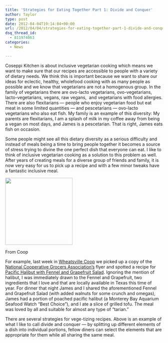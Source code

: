 ```yaml
---
title: 'Strategies for Eating Together Part 1: Divide and Conquer'
author: Taylor
type: post
date: 2012-04-04T19:14:04+00:00
url: /2012/04/04/strategies-for-eating-together-part-1-divide-and-conquer/
dsq_thread_id:
  - 811974063
categories:
  - News

---
```

Coseppi Kitchen is about inclusive vegetarian cooking which means we want to make sure that our recipes are accessible to people with a variety of dietary needs. We think this is important because we want to share our ideas for eclectic, healthy, wholefood cooking with as many people as possible and we know that vegetarians are not a homogenous group. In the family of vegetarians there are ovo-lacto vegetarians, ovo-vegetarians, lacto-vegetarians, vegans, raw vegans,  and vegetarians with food allergies. There are also flexitarians — people who enjoy vegetarian food but eat meat in some limited quantities — and pescetarians — ovo-lacto vegetarians who also eat fish. My family is an example of this diversity: My parents are flexitarians, I am a splash of milk in my coffee away from being a vegan on most days, and James is a pescetarian. That is right, James eats fish on occasion.

Some people might see all this dietary diversity as a serious difficulty and instead of meals being a time to bring people together it becomes a source of stress trying to divine the one perfect dish that everyone can eat. I like to think of inclusive vegetarian cooking as a solution to this problem as well. After years of creating meals for a diverse group of friends and family, it is now very easy for us to pick up a recipe and with a few minor tweaks have a fantastic inclusive meal.

<div style="width: 225px" class="wp-caption alignleft">
  <a href="http://strongertogether.coop/recipes/pacific-halibut-with-fennel-and-grapefruit-salad/" target="_blank"><img class=" " title="Halibut with Fennel and Grapefruit Salad" src="http://strongertogether.coop/wp-content/uploads/2012/02/Pacific_Halibut_with_Fennel_and_Grapefruit_Salad-215x215.jpg" alt="" width="215" height="215" /></a>
  
  <p class="wp-caption-text">
    From Coop
  </p>
</div>

For example, last week in <a href="http://wheatsville.coop/" target="_blank">Wheatsville Coop</a> we picked up a copy of the <a href="http://strongertogether.coop/" target="_blank">National Cooperative Grocers Association&#8217;s</a> flyer and spotted a recipe for <a href="http://strongertogether.coop/recipes/pacific-halibut-with-fennel-and-grapefruit-salad/" target="_blank">Pacific Halibut with Fennel and Grapefruit Salad</a>. Ignoring the mention of halibut, I was immediately drawn to the Fennel and Grapefruit, two ingredients that I love and that are locally available in Texas this time of year. For dinner that night James and I shared the aforementioned Fennel and Grapefruit Salad (with added walnuts for some crunch and omegas), James had a portion of poached pacific halibut (a Monterey Bay Aquarium Seafood Watch &#8220;Best Choice&#8221;), and I ate a slice of grilled tofu. The meal was loved by all and suitable for almost any type of &#8220;tarian.&#8221;

There are several strategies for vege-tizing recipes. Above is an example of what I like to call divide and conquer — by splitting up different elements of a dish into individual portions, fellow diners can select the elements that are appropriate for them while all sharing the same meal.